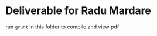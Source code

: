 Deliverable for Radu Mardare
=========================

run ``grunt`` in this folder to compile and view pdf
